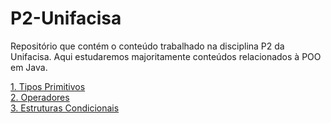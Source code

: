# P2-Unifacisa
Repositório que contém o conteúdo trabalhado na disciplina P2 da Unifacisa. Aqui estudaremos majoritamente conteúdos relacionados à POO em Java.

[1. Tipos Primitivos](../master/TiposPrimitivos.md) </br>
[2. Operadores](../master/Operadores.md) </br>
[3. Estruturas Condicionais](../master/EstruturasCondicionais.md) </br>
